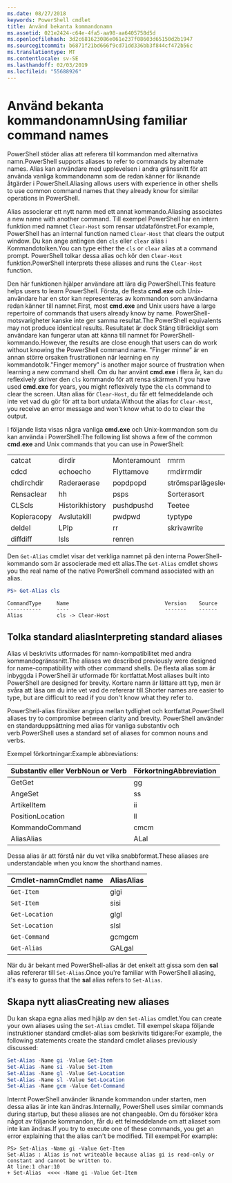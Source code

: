 ```yaml
---
ms.date: 08/27/2018
keywords: PowerShell cmdlet
title: Använd bekanta kommandonamn
ms.assetid: 021e2424-c64e-4fa5-aa98-aa6405758d5d
ms.openlocfilehash: 3d2c681623086e061e237f08603d65150d2b1947
ms.sourcegitcommit: b6871f21bd666f9cd71dd336bb3f844cf472b56c
ms.translationtype: MT
ms.contentlocale: sv-SE
ms.lasthandoff: 02/03/2019
ms.locfileid: "55688926"
---
```

# <a name="using-familiar-command-names"></a><span data-ttu-id="62919-103">Använd bekanta kommandonamn</span><span class="sxs-lookup"><span data-stu-id="62919-103">Using familiar command names</span></span>

<span data-ttu-id="62919-104">PowerShell stöder alias att referera till kommandon med alternativa namn.</span><span class="sxs-lookup"><span data-stu-id="62919-104">PowerShell supports aliases to refer to commands by alternate names.</span></span> <span data-ttu-id="62919-105">Alias kan användare med upplevelsen i andra gränssnitt för att använda vanliga kommandonamn som de redan känner för liknande åtgärder i PowerShell.</span><span class="sxs-lookup"><span data-stu-id="62919-105">Aliasing allows users with experience in other shells to use common command names that they already know for similar operations in PowerShell.</span></span>

<span data-ttu-id="62919-106">Alias associerar ett nytt namn med ett annat kommando.</span><span class="sxs-lookup"><span data-stu-id="62919-106">Aliasing associates a new name with another command.</span></span> <span data-ttu-id="62919-107">Till exempel PowerShell har en intern funktion med namnet `Clear-Host` som rensar utdatafönstret.</span><span class="sxs-lookup"><span data-stu-id="62919-107">For example, PowerShell has an internal function named `Clear-Host` that clears the output window.</span></span> <span data-ttu-id="62919-108">Du kan ange antingen den `cls` eller `clear` alias i Kommandotolken.</span><span class="sxs-lookup"><span data-stu-id="62919-108">You can type either the `cls` or `clear` alias at a command prompt.</span></span> <span data-ttu-id="62919-109">PowerShell tolkar dessa alias och kör den `Clear-Host` funktion.</span><span class="sxs-lookup"><span data-stu-id="62919-109">PowerShell interprets these aliases and runs the `Clear-Host` function.</span></span>

<span data-ttu-id="62919-110">Den här funktionen hjälper användare att lära dig PowerShell.</span><span class="sxs-lookup"><span data-stu-id="62919-110">This feature helps users to learn PowerShell.</span></span> <span data-ttu-id="62919-111">Första, de flesta **cmd.exe** och Unix-användare har en stor kan representeras av kommandon som användarna redan känner till namnet.</span><span class="sxs-lookup"><span data-stu-id="62919-111">First, most **cmd.exe** and Unix users have a large repertoire of commands that users already know by name.</span></span> <span data-ttu-id="62919-112">PowerShell-motsvarigheter kanske inte ger samma resultat.</span><span class="sxs-lookup"><span data-stu-id="62919-112">The PowerShell equivalents may not produce identical results.</span></span> <span data-ttu-id="62919-113">Resultatet är dock Stäng tillräckligt som användare kan fungerar utan att känna till namnet för PowerShell-kommando.</span><span class="sxs-lookup"><span data-stu-id="62919-113">However, the results are close enough that users can do work without knowing the PowerShell command name.</span></span> <span data-ttu-id="62919-114">”Finger minne” är en annan större orsaken frustrationen när learning en ny kommandotolk.</span><span class="sxs-lookup"><span data-stu-id="62919-114">"Finger memory" is another major source of frustration when learning a new command shell.</span></span> <span data-ttu-id="62919-115">Om du har använt **cmd.exe** i flera år, kan du reflexively skriver den `cls` kommando för att rensa skärmen.</span><span class="sxs-lookup"><span data-stu-id="62919-115">If you have used **cmd.exe** for years, you might reflexively type the `cls` command to clear the screen.</span></span> <span data-ttu-id="62919-116">Utan alias för `Clear-Host`, du får ett felmeddelande och inte vet vad du gör för att ta bort utdata.</span><span class="sxs-lookup"><span data-stu-id="62919-116">Without the alias for `Clear-Host`, you receive an error message and won't know what to do to clear the output.</span></span>

<span data-ttu-id="62919-117">I följande lista visas några vanliga **cmd.exe** och Unix-kommandon som du kan använda i PowerShell:</span><span class="sxs-lookup"><span data-stu-id="62919-117">The following list shows a few of the common **cmd.exe** and Unix commands that you can use in PowerShell:</span></span>

|||||
|-|-|-|-|
|<span data-ttu-id="62919-118">cat</span><span class="sxs-lookup"><span data-stu-id="62919-118">cat</span></span>|<span data-ttu-id="62919-119">dir</span><span class="sxs-lookup"><span data-stu-id="62919-119">dir</span></span>|<span data-ttu-id="62919-120">Montera</span><span class="sxs-lookup"><span data-stu-id="62919-120">mount</span></span>|<span data-ttu-id="62919-121">rm</span><span class="sxs-lookup"><span data-stu-id="62919-121">rm</span></span>|
|<span data-ttu-id="62919-122">cd</span><span class="sxs-lookup"><span data-stu-id="62919-122">cd</span></span>|<span data-ttu-id="62919-123">echo</span><span class="sxs-lookup"><span data-stu-id="62919-123">echo</span></span>|<span data-ttu-id="62919-124">Flytta</span><span class="sxs-lookup"><span data-stu-id="62919-124">move</span></span>|<span data-ttu-id="62919-125">rmdir</span><span class="sxs-lookup"><span data-stu-id="62919-125">rmdir</span></span>|
|<span data-ttu-id="62919-126">chdir</span><span class="sxs-lookup"><span data-stu-id="62919-126">chdir</span></span>|<span data-ttu-id="62919-127">Radera</span><span class="sxs-lookup"><span data-stu-id="62919-127">erase</span></span>|<span data-ttu-id="62919-128">popd</span><span class="sxs-lookup"><span data-stu-id="62919-128">popd</span></span>|<span data-ttu-id="62919-129">strömsparläge</span><span class="sxs-lookup"><span data-stu-id="62919-129">sleep</span></span>|
|<span data-ttu-id="62919-130">Rensa</span><span class="sxs-lookup"><span data-stu-id="62919-130">clear</span></span>|<span data-ttu-id="62919-131">h</span><span class="sxs-lookup"><span data-stu-id="62919-131">h</span></span>|<span data-ttu-id="62919-132">ps</span><span class="sxs-lookup"><span data-stu-id="62919-132">ps</span></span>|<span data-ttu-id="62919-133">Sortera</span><span class="sxs-lookup"><span data-stu-id="62919-133">sort</span></span>|
|<span data-ttu-id="62919-134">CLS</span><span class="sxs-lookup"><span data-stu-id="62919-134">cls</span></span>|<span data-ttu-id="62919-135">Historik</span><span class="sxs-lookup"><span data-stu-id="62919-135">history</span></span>|<span data-ttu-id="62919-136">pushd</span><span class="sxs-lookup"><span data-stu-id="62919-136">pushd</span></span>|<span data-ttu-id="62919-137">Tee</span><span class="sxs-lookup"><span data-stu-id="62919-137">tee</span></span>|
|<span data-ttu-id="62919-138">Kopiera</span><span class="sxs-lookup"><span data-stu-id="62919-138">copy</span></span>|<span data-ttu-id="62919-139">Avsluta</span><span class="sxs-lookup"><span data-stu-id="62919-139">kill</span></span>|<span data-ttu-id="62919-140">pwd</span><span class="sxs-lookup"><span data-stu-id="62919-140">pwd</span></span>|<span data-ttu-id="62919-141">typ</span><span class="sxs-lookup"><span data-stu-id="62919-141">type</span></span>|
|<span data-ttu-id="62919-142">del</span><span class="sxs-lookup"><span data-stu-id="62919-142">del</span></span>|<span data-ttu-id="62919-143">LP</span><span class="sxs-lookup"><span data-stu-id="62919-143">lp</span></span>|<span data-ttu-id="62919-144">r</span><span class="sxs-lookup"><span data-stu-id="62919-144">r</span></span>|<span data-ttu-id="62919-145">skriva</span><span class="sxs-lookup"><span data-stu-id="62919-145">write</span></span>|
|<span data-ttu-id="62919-146">diff</span><span class="sxs-lookup"><span data-stu-id="62919-146">diff</span></span>|<span data-ttu-id="62919-147">ls</span><span class="sxs-lookup"><span data-stu-id="62919-147">ls</span></span>|<span data-ttu-id="62919-148">ren</span><span class="sxs-lookup"><span data-stu-id="62919-148">ren</span></span>||

<span data-ttu-id="62919-149">Den `Get-Alias` cmdlet visar det verkliga namnet på den interna PowerShell-kommando som är associerade med ett alias.</span><span class="sxs-lookup"><span data-stu-id="62919-149">The `Get-Alias` cmdlet shows you the real name of the native PowerShell command associated with an alias.</span></span>

```powershell
PS> Get-Alias cls
```

```Output
CommandType     Name                               Version    Source
-----------     ----                               -------    ------
Alias           cls -> Clear-Host
```

## <a name="interpreting-standard-aliases"></a><span data-ttu-id="62919-150">Tolka standard alias</span><span class="sxs-lookup"><span data-stu-id="62919-150">Interpreting standard aliases</span></span>

<span data-ttu-id="62919-151">Alias vi beskrivits utformades för namn-kompatibilitet med andra kommandogränssnitt.</span><span class="sxs-lookup"><span data-stu-id="62919-151">The aliases we described previously were designed for name-compatibility with other command shells.</span></span>
<span data-ttu-id="62919-152">De flesta alias som är inbyggda i PowerShell är utformade för kortfattat.</span><span class="sxs-lookup"><span data-stu-id="62919-152">Most aliases built into PowerShell are designed for brevity.</span></span> <span data-ttu-id="62919-153">Kortare namn är lättare att typ, men är svåra att läsa om du inte vet vad de refererar till.</span><span class="sxs-lookup"><span data-stu-id="62919-153">Shorter names are easier to type, but are difficult to read if you don't know what they refer to.</span></span>

<span data-ttu-id="62919-154">PowerShell-alias försöker angripa mellan tydlighet och kortfattat.</span><span class="sxs-lookup"><span data-stu-id="62919-154">PowerShell aliases try to compromise between clarity and brevity.</span></span> <span data-ttu-id="62919-155">PowerShell använder en standarduppsättning med alias för vanliga substantiv och verb.</span><span class="sxs-lookup"><span data-stu-id="62919-155">PowerShell uses a standard set of aliases for common nouns and verbs.</span></span>

<span data-ttu-id="62919-156">Exempel förkortningar:</span><span class="sxs-lookup"><span data-stu-id="62919-156">Example abbreviations:</span></span>

| <span data-ttu-id="62919-157">Substantiv eller Verb</span><span class="sxs-lookup"><span data-stu-id="62919-157">Noun or Verb</span></span> | <span data-ttu-id="62919-158">Förkortning</span><span class="sxs-lookup"><span data-stu-id="62919-158">Abbreviation</span></span> |
|--------------|--------------|
| <span data-ttu-id="62919-159">Get</span><span class="sxs-lookup"><span data-stu-id="62919-159">Get</span></span>          | <span data-ttu-id="62919-160">g</span><span class="sxs-lookup"><span data-stu-id="62919-160">g</span></span>            |
| <span data-ttu-id="62919-161">Ange</span><span class="sxs-lookup"><span data-stu-id="62919-161">Set</span></span>          | <span data-ttu-id="62919-162">s</span><span class="sxs-lookup"><span data-stu-id="62919-162">s</span></span>            |
| <span data-ttu-id="62919-163">Artikel</span><span class="sxs-lookup"><span data-stu-id="62919-163">Item</span></span>         | <span data-ttu-id="62919-164">i</span><span class="sxs-lookup"><span data-stu-id="62919-164">i</span></span>            |
| <span data-ttu-id="62919-165">Position</span><span class="sxs-lookup"><span data-stu-id="62919-165">Location</span></span>     | <span data-ttu-id="62919-166">l</span><span class="sxs-lookup"><span data-stu-id="62919-166">l</span></span>            |
| <span data-ttu-id="62919-167">Kommando</span><span class="sxs-lookup"><span data-stu-id="62919-167">Command</span></span>      | <span data-ttu-id="62919-168">cm</span><span class="sxs-lookup"><span data-stu-id="62919-168">cm</span></span>           |
| <span data-ttu-id="62919-169">Alias</span><span class="sxs-lookup"><span data-stu-id="62919-169">Alias</span></span>        | <span data-ttu-id="62919-170">AL</span><span class="sxs-lookup"><span data-stu-id="62919-170">al</span></span>           |

<span data-ttu-id="62919-171">Dessa alias är att förstå när du vet vilka snabbformat.</span><span class="sxs-lookup"><span data-stu-id="62919-171">These aliases are understandable when you know the shorthand names.</span></span>

| <span data-ttu-id="62919-172">Cmdlet-namn</span><span class="sxs-lookup"><span data-stu-id="62919-172">Cmdlet name</span></span>    | <span data-ttu-id="62919-173">Alias</span><span class="sxs-lookup"><span data-stu-id="62919-173">Alias</span></span> |
|----------------|-------|
| `Get-Item `    | <span data-ttu-id="62919-174">gi</span><span class="sxs-lookup"><span data-stu-id="62919-174">gi</span></span>    |
| `Set-Item`     | <span data-ttu-id="62919-175">si</span><span class="sxs-lookup"><span data-stu-id="62919-175">si</span></span>    |
| `Get-Location` | <span data-ttu-id="62919-176">gl</span><span class="sxs-lookup"><span data-stu-id="62919-176">gl</span></span>    |
| `Set-Location` | <span data-ttu-id="62919-177">sl</span><span class="sxs-lookup"><span data-stu-id="62919-177">sl</span></span>    |
| `Get-Command`  | <span data-ttu-id="62919-178">gcm</span><span class="sxs-lookup"><span data-stu-id="62919-178">gcm</span></span>   |
| `Get-Alias`    | <span data-ttu-id="62919-179">GAL</span><span class="sxs-lookup"><span data-stu-id="62919-179">gal</span></span>   |

<span data-ttu-id="62919-180">När du är bekant med PowerShell-alias är det enkelt att gissa som den **sal** alias refererar till `Set-Alias`.</span><span class="sxs-lookup"><span data-stu-id="62919-180">Once you're familiar with PowerShell aliasing, it's easy to guess that the **sal** alias refers to `Set-Alias`.</span></span>

## <a name="creating-new-aliases"></a><span data-ttu-id="62919-181">Skapa nytt alias</span><span class="sxs-lookup"><span data-stu-id="62919-181">Creating new aliases</span></span>

<span data-ttu-id="62919-182">Du kan skapa egna alias med hjälp av den `Set-Alias` cmdlet.</span><span class="sxs-lookup"><span data-stu-id="62919-182">You can create your own aliases using the `Set-Alias` cmdlet.</span></span> <span data-ttu-id="62919-183">Till exempel skapa följande instruktioner standard cmdlet-alias som beskrivits tidigare:</span><span class="sxs-lookup"><span data-stu-id="62919-183">For example, the following statements create the standard cmdlet aliases previously discussed:</span></span>

```powershell
Set-Alias -Name gi -Value Get-Item
Set-Alias -Name si -Value Set-Item
Set-Alias -Name gl -Value Get-Location
Set-Alias -Name sl -Value Set-Location
Set-Alias -Name gcm -Value Get-Command
```

<span data-ttu-id="62919-184">Internt PowerShell använder liknande kommandon under starten, men dessa alias är inte kan ändras.</span><span class="sxs-lookup"><span data-stu-id="62919-184">Internally, PowerShell uses similar commands during startup, but these aliases are not changeable.</span></span>
<span data-ttu-id="62919-185">Om du försöker köra något av följande kommandon, får du ett felmeddelande om att aliaset som inte kan ändras.</span><span class="sxs-lookup"><span data-stu-id="62919-185">If you try to execute one of these commands, you get an error explaining that the alias can't be modified.</span></span> <span data-ttu-id="62919-186">Till exempel:</span><span class="sxs-lookup"><span data-stu-id="62919-186">For example:</span></span>

```
PS> Set-Alias -Name gi -Value Get-Item
Set-Alias : Alias is not writeable because alias gi is read-only or constant and cannot be written to.
At line:1 char:10
+ Set-Alias  <<<< -Name gi -Value Get-Item
```

